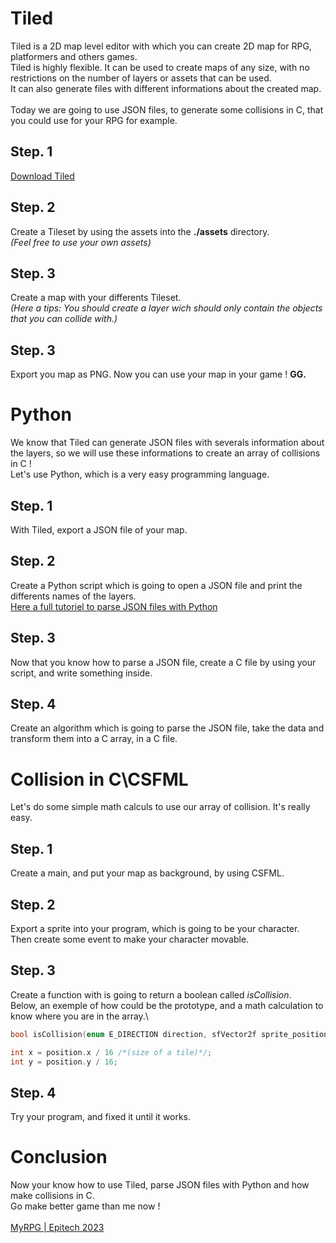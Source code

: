 # Tiled

Tiled is a 2D map level editor with which you can create 2D map for RPG, platformers and others games.\
Tiled is highly flexible. It can be used to create maps of any size, with no restrictions on the number of layers or assets that can be used.\
It can also generate files with different informations about the created map.\
\
Today we are going to use JSON files, to generate some collisions in C, that you could use for your RPG for example.

## Step. 1

[Download Tiled](https://www.mapeditor.org/)

## Step. 2

Create a Tileset by using the assets into the **./assets** directory.\
*(Feel free to use your own assets)*

## Step. 3

Create a map with your differents Tileset.\
*(Here a tips: You should create a layer wich should only contain the objects that you can collide with.)*

## Step. 3

Export you map as PNG. Now you can use your map in your game ! **GG.**

# Python

We know that Tiled can generate JSON files with severals information about the layers, so we will use these informations to create an array of collisions in C !\
Let's use Python, which is a very easy programming language.

## Step. 1

With Tiled, export a JSON file of your map.

## Step. 2

Create a Python script which is going to open a JSON file and print the differents names of the layers.\
[Here a full tutoriel to parse JSON files with Python](https://fr.lmgtfy.com/?q=open%20json%20file%20python)

## Step. 3

Now that you know how to parse a JSON file, create a C file by using your script, and write something inside.

## Step. 4

Create an algorithm which is going to parse the JSON file, take the data and transform them into a C array, in a C file.

# Collision in C\CSFML

Let's do some simple math calculs to use our array of collision. It's really easy.

## Step. 1

Create a main, and put your map as background, by using CSFML.

## Step. 2

Export a sprite into your program, which is going to be your character.\
Then create some event to make your character movable.

## Step. 3

Create a function with is going to return a boolean called *isCollision*.\
Below, an exemple of how could be the prototype, and a math calculation to know where you are in the array.\

```c
bool isCollision(enum E_DIRECTION direction, sfVector2f sprite_position);
```

```c
int x = position.x / 16 /*(size of a tile)*/;
int y = position.y / 16;
```

## Step. 4

Try your program, and fixed it until it works.

# Conclusion

Now your know how to use Tiled, parse JSON files with Python and how make collisions in C.\
Go make better game than me now !\
\
[MyRPG | Epitech 2023](https://www.youtube.com/watch?v=AFMPK4B1MVs)